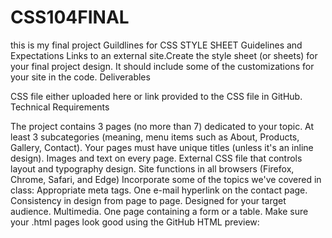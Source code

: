 # CSS104FINAL
this is my final project 
Guildlines for CSS STYLE SHEET 
  Guidelines and Expectations
  Links to an external site.Create the style sheet (or sheets) for your final project design.
  It should include some of the customizations for your site in the code.
  Deliverables

  CSS file either uploaded here or link provided to the CSS file in GitHub.
Technical Requirements

The project contains 3 pages (no more than 7) dedicated to your topic.
At least 3 subcategories (meaning, menu items such as About, Products, Gallery, Contact).
Your pages must have unique titles (unless it's an inline design). 
Images and text on every page.
External CSS file that controls layout and typography design. 
Site functions in all browsers (Firefox, Chrome, Safari, and Edge)
Incorporate some of the topics we've covered in class:
Appropriate meta tags.
One e-mail hyperlink on the contact page.
Consistency in design from page to page.
Designed for your target audience.
Multimedia. 
One page containing a form or a table.
Make sure your .html pages look good using the GitHub HTML preview:
